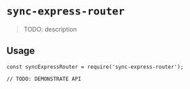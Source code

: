 # `sync-express-router`

> TODO: description

## Usage

```
const syncExpressRouter = require('sync-express-router');

// TODO: DEMONSTRATE API
```
